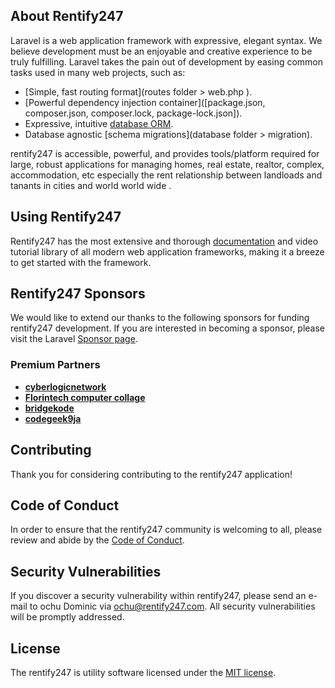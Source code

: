 

## About Rentify247

Laravel is a web application framework with expressive, elegant syntax. We believe development must be an enjoyable and creative experience to be truly fulfilling. Laravel takes the pain out of development by easing common tasks used in many web projects, such as:

- [Simple, fast routing format](routes folder > web.php ).
- [Powerful dependency injection container]([package.json, composer.json, composer.lock, package-lock.json]).
- Expressive, intuitive [database ORM](https://laravel.com/docs/eloquent).
- Database agnostic [schema migrations](database folder > migration).

rentify247 is accessible, powerful, and provides tools/platform required for large, robust applications for managing homes, real estate, realtor, complex, accommodation, etc especially the rent relationship between landloads and tanants in cities and world world wide  .

## Using  Rentify247

Rentify247 has the most extensive and thorough [documentation](https://laravel.com/docs) and video tutorial library of all modern web application frameworks, making it a breeze to get started with the framework.



## Rentify247 Sponsors

We would like to extend our thanks to the following sponsors for funding rentify247 development. If you are interested in becoming a sponsor, please visit the Laravel [Sponsor page](https://rentify247.com/sponsor).

### Premium Partners

- **[cyberlogicnetwork](https://cyberlogicnetwork.com/)**
- **[Florintech computer collage](https://florintechcomputercollage.com)**
- **[bridgekode](https://bridgekode.com)**
- **[codegeek9ja](https://codegeek9ja.com)**


## Contributing

Thank you for considering contributing to the rentify247 application! 

## Code of Conduct

In order to ensure that the rentify247 community is welcoming to all, please review and abide by the [Code of Conduct](https://rentify247.com/docs/contributions#code-of-conduct).

## Security Vulnerabilities

If you discover a security vulnerability within rentify247, please send an e-mail to ochu Dominic via [ochu@rentify247.com](mailto:ochu@rentify247.com). All security vulnerabilities will be promptly addressed.

## License

The rentify247 is utility software licensed under the [MIT license](https://opensource.org/licenses/MIT).

